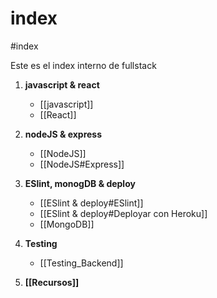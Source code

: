 # index
#index

Este es el index interno de fullstack 

1.  **javascript & react**
	- [[javascript]]
	- [[React]]
2.  **nodeJS & express**
	- [[NodeJS]]
	- [[NodeJS#Express]]
3.  **ESlint, monogDB & deploy**
	- [[ESlint & deploy#ESlint]]
	- [[ESlint & deploy#Deployar con Heroku]]
	- [[MongoDB]]
4. **Testing** 
	- [[Testing_Backend]]

5. **[[Recursos]]**
